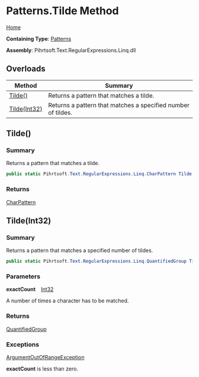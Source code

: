 # Patterns\.Tilde Method

[Home](../../../../../../README.md)

**Containing Type**: [Patterns](../README.md)

**Assembly**: Pihrtsoft\.Text\.RegularExpressions\.Linq\.dll

## Overloads

| Method | Summary |
| ------ | ------- |
| [Tilde()](#Pihrtsoft_Text_RegularExpressions_Linq_Patterns_Tilde) | Returns a pattern that matches a tilde\. |
| [Tilde(Int32)](#Pihrtsoft_Text_RegularExpressions_Linq_Patterns_Tilde_System_Int32_) | Returns a pattern that matches a specified number of tildes\. |

## Tilde\(\) <a name="Pihrtsoft_Text_RegularExpressions_Linq_Patterns_Tilde"></a>

### Summary

Returns a pattern that matches a tilde\.

```csharp
public static Pihrtsoft.Text.RegularExpressions.Linq.CharPattern Tilde()
```

### Returns

[CharPattern](../../CharPattern/README.md)

## Tilde\(Int32\) <a name="Pihrtsoft_Text_RegularExpressions_Linq_Patterns_Tilde_System_Int32_"></a>

### Summary

Returns a pattern that matches a specified number of tildes\.

```csharp
public static Pihrtsoft.Text.RegularExpressions.Linq.QuantifiedGroup Tilde(int exactCount)
```

### Parameters

**exactCount** &ensp; [Int32](https://docs.microsoft.com/en-us/dotnet/api/system.int32)

A number of times a character has to be matched\.

### Returns

[QuantifiedGroup](../../QuantifiedGroup/README.md)

### Exceptions

[ArgumentOutOfRangeException](https://docs.microsoft.com/en-us/dotnet/api/system.argumentoutofrangeexception)

**exactCount** is less than zero\.

